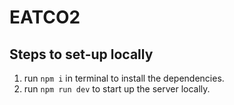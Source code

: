 # EATCO2

## Steps to set-up locally

1. run `npm i` in terminal to install the dependencies.
2. run `npm run dev` to start up the server locally.
